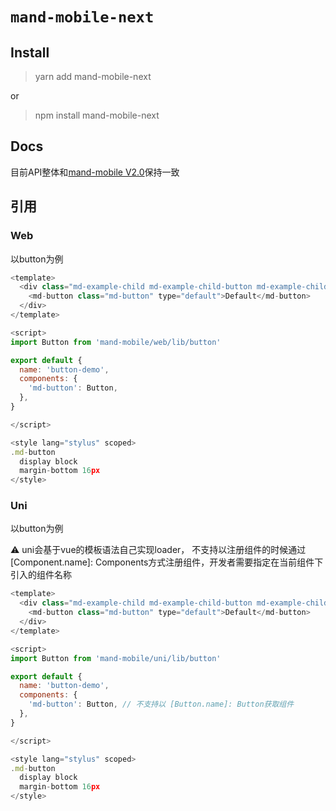 # `mand-mobile-next`

## Install

> yarn add mand-mobile-next

or 

> npm install mand-mobile-next


## Docs

目前API整体和[mand-mobile V2.0](https://didi.github.io/mand-mobile/#/zh-CN/home)保持一致

## 引用

### Web

以button为例
```js
<template>
  <div class="md-example-child md-example-child-button md-example-child-button-0">
    <md-button class="md-button" type="default">Default</md-button>
  </div>
</template>

<script>
import Button from 'mand-mobile/web/lib/button'

export default {
  name: 'button-demo',
  components: {
    'md-button': Button,
  },
}

</script>

<style lang="stylus" scoped>
.md-button
  display block
  margin-bottom 16px
</style>
```

### Uni



以button为例

:warning: uni会基于vue的模板语法自己实现loader， 不支持以注册组件的时候通过 [Component.name]: Components方式注册组件，开发者需要指定在当前组件下引入的组件名称
```js
<template>
  <div class="md-example-child md-example-child-button md-example-child-button-0">
    <md-button class="md-button" type="default">Default</md-button>
  </div>
</template>

<script>
import Button from 'mand-mobile/uni/lib/button'

export default {
  name: 'button-demo',
  components: {
    'md-button': Button, // 不支持以 [Button.name]: Button获取组件
  },
}

</script>

<style lang="stylus" scoped>
.md-button
  display block
  margin-bottom 16px
</style>
```


